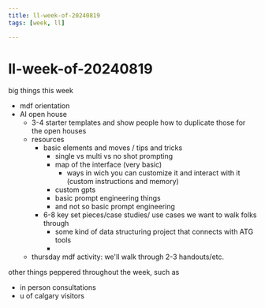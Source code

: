 ```yaml
---
title: ll-week-of-20240819
tags: [week, ll]

---
```


# ll-week-of-20240819
big things this week
* mdf orientation
* AI open house
    * 3-4 starter templates and show people how to duplicate those for the open houses
    * resources
        * basic elements and moves / tips and tricks
            * single vs multi vs no shot prompting
            * map of the interface (very basic)
                * ways in wich you can customize it and interact with it (custom instructions and memory)
            * custom gpts
            * basic prompt engineering things
            * and not so basic prompt engineering
        * 6-8 key set pieces/case studies/ use cases we want to walk folks through
            * some kind of data structuring project that connects with ATG tools
            * 
    * thursday mdf activity: we'll walk through 2-3 handouts/etc.


other things peppered throughout the week, such as
* in person consultations
* u of calgary visitors



